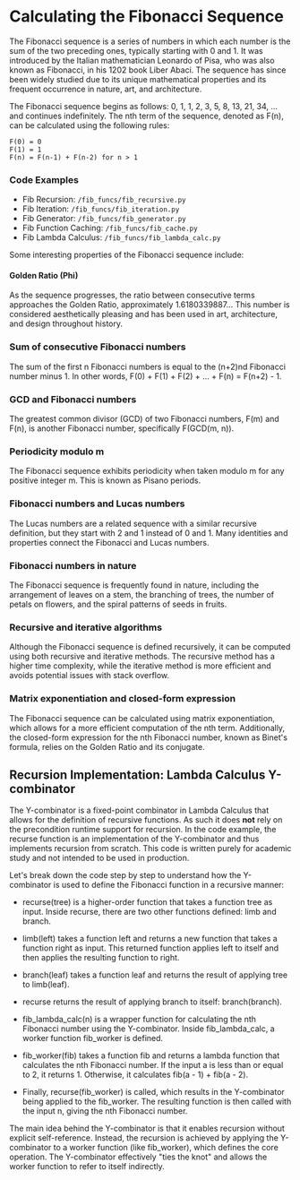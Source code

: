 # Calculating the Fibonacci Sequence

The Fibonacci sequence is a series of numbers in which each number is the sum of the two preceding ones, typically starting with 0 and 1. It was introduced by the Italian mathematician Leonardo of Pisa, who was also known as Fibonacci, in his 1202 book Liber Abaci. The sequence has since been widely studied due to its unique mathematical properties and its frequent occurrence in nature, art, and architecture.

The Fibonacci sequence begins as follows: 0, 1, 1, 2, 3, 5, 8, 13, 21, 34, ... and continues indefinitely. The nth term of the sequence, denoted as F(n), can be calculated using the following rules:

```
F(0) = 0
F(1) = 1
F(n) = F(n-1) + F(n-2) for n > 1
```

### Code Examples
- Fib Recursion: `/fib_funcs/fib_recursive.py`
- Fib Iteration: `/fib_funcs/fib_iteration.py`
- Fib Generator: `/fib_funcs/fib_generator.py`
- Fib Function Caching: `/fib_funcs/fib_cache.py`
- Fib Lambda Calculus: `/fib_funcs/fib_lambda_calc.py`

Some interesting properties of the Fibonacci sequence include:

#### Golden Ratio (Phi)
As the sequence progresses, the ratio between consecutive terms approaches the Golden Ratio, approximately 1.6180339887... This number is considered aesthetically pleasing and has been used in art, architecture, and design throughout history.

### Sum of consecutive Fibonacci numbers
The sum of the first n Fibonacci numbers is equal to the (n+2)nd Fibonacci number minus 1. In other words, F(0) + F(1) + F(2) + ... + F(n) = F(n+2) - 1.

### GCD and Fibonacci numbers
The greatest common divisor (GCD) of two Fibonacci numbers, F(m) and F(n), is another Fibonacci number, specifically F(GCD(m, n)).

### Periodicity modulo m
The Fibonacci sequence exhibits periodicity when taken modulo m for any positive integer m. This is known as Pisano periods.

### Fibonacci numbers and Lucas numbers
The Lucas numbers are a related sequence with a similar recursive definition, but they start with 2 and 1 instead of 0 and 1. Many identities and properties connect the Fibonacci and Lucas numbers.

### Fibonacci numbers in nature
The Fibonacci sequence is frequently found in nature, including the arrangement of leaves on a stem, the branching of trees, the number of petals on flowers, and the spiral patterns of seeds in fruits.

### Recursive and iterative algorithms
Although the Fibonacci sequence is defined recursively, it can be computed using both recursive and iterative methods. The recursive method has a higher time complexity, while the iterative method is more efficient and avoids potential issues with stack overflow.

### Matrix exponentiation and closed-form expression
The Fibonacci sequence can be calculated using matrix exponentiation, which allows for a more efficient computation of the nth term. Additionally, the closed-form expression for the nth Fibonacci number, known as Binet's formula, relies on the Golden Ratio and its conjugate.

## Recursion Implementation: Lambda Calculus Y-combinator
The Y-combinator is a fixed-point combinator in Lambda Calculus that allows for the definition of recursive functions. As such it does **not** rely on the precondition runtime support for recursion. In the code example, the recurse function is an implementation of the Y-combinator and thus implements recursion from scratch. This code is written purely for academic study and not intended to be used in production.

Let's break down the code step by step to understand how the Y-combinator is used to define the Fibonacci function in a recursive manner:

- recurse(tree) is a higher-order function that takes a function tree as input. Inside recurse, there are two other functions defined: limb and branch.

- limb(left) takes a function left and returns a new function that takes a function right as input. This returned function applies left to itself and then applies the resulting function to right.

- branch(leaf) takes a function leaf and returns the result of applying tree to limb(leaf).

- recurse returns the result of applying branch to itself: branch(branch).

- fib_lambda_calc(n) is a wrapper function for calculating the nth Fibonacci number using the Y-combinator. Inside fib_lambda_calc, a worker function fib_worker is defined.

- fib_worker(fib) takes a function fib and returns a lambda function that calculates the nth Fibonacci number. If the input a is less than or equal to 2, it returns 1. Otherwise, it calculates fib(a - 1) + fib(a - 2).

- Finally, recurse(fib_worker) is called, which results in the Y-combinator being applied to the fib_worker. The resulting function is then called with the input n, giving the nth Fibonacci number.

The main idea behind the Y-combinator is that it enables recursion without explicit self-reference. Instead, the recursion is achieved by applying the Y-combinator to a worker function (like fib_worker), which defines the core operation. The Y-combinator effectively "ties the knot" and allows the worker function to refer to itself indirectly.
